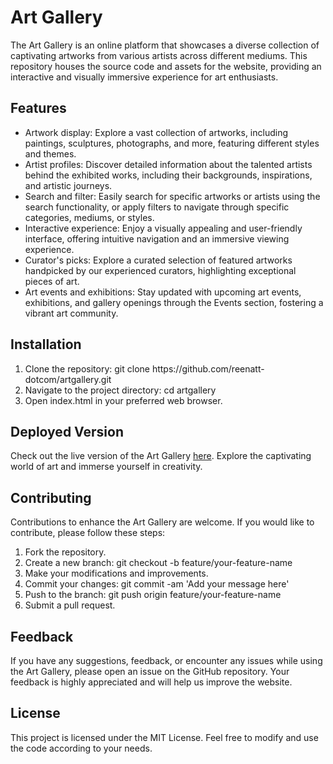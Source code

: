 <h1>Art Gallery</h1>
The Art Gallery is an online platform that showcases a diverse collection of captivating artworks from various artists across different mediums. This repository houses the source code and assets for the website, providing an interactive and visually immersive experience for art enthusiasts.
<h2>Features</h2>
<ul>
  <li>Artwork display: Explore a vast collection of artworks, including paintings, sculptures, photographs, and more, featuring different styles and themes.</li>
  <li>Artist profiles: Discover detailed information about the talented artists behind the exhibited works, including their backgrounds, inspirations, and artistic journeys.</li>
  <li>Search and filter: Easily search for specific artworks or artists using the search functionality, or apply filters to navigate through specific categories, mediums, or styles.</li>
  <li>Interactive experience: Enjoy a visually appealing and user-friendly interface, offering intuitive navigation and an immersive viewing experience.</li>
  <li>Curator's picks: Explore a curated selection of featured artworks handpicked by our experienced curators, highlighting exceptional pieces of art.</li>
  <li>Art events and exhibitions: Stay updated with upcoming art events, exhibitions, and gallery openings through the Events section, fostering a vibrant art community.</li>
</ul>
<h2>Installation</h2>
<ol>
  <li>Clone the repository: git clone https://github.com/reenatt-dotcom/artgallery.git</li>
  <li>Navigate to the project directory: cd artgallery</li>
  <li>Open index.html in your preferred web browser.</li>
</ol>

<h2>Deployed Version</h2>

Check out the live version of the Art Gallery [here](https://artgallery-gamma.vercel.app/). Explore the captivating world of art and immerse yourself in creativity.
<h2>Contributing</h2>
Contributions to enhance the Art Gallery are welcome. If you would like to contribute, please follow these steps:
<ol>
  <li>Fork the repository.</li>
  <li>Create a new branch: git checkout -b feature/your-feature-name</li>
  <li>Make your modifications and improvements.</li>
  <li>Commit your changes: git commit -am 'Add your message here'</li>
  <li>Push to the branch: git push origin feature/your-feature-name</li>
  <li>Submit a pull request.</li>
</ol>
<h2>Feedback</h2>
If you have any suggestions, feedback, or encounter any issues while using the Art Gallery, please open an issue on the GitHub repository. Your feedback is highly appreciated and will help us improve the website.
<h2>License</h2>
This project is licensed under the MIT License. Feel free to modify and use the code according to your needs.
